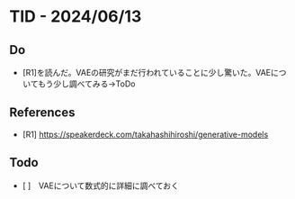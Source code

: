 # TID - 2024/06/13
<!--
## Learnings
- 
- 
-->


## Do
- [R1]を読んだ。VAEの研究がまだ行われていることに少し驚いた。VAEについてもう少し調べてみる→ToDo


<!--
## Reflections & Insights
- 
- 
-->

<!--
## Plans for Tomorrow
- 
- 
-->

## References
- [R1] https://speakerdeck.com/takahashihiroshi/generative-models

## Todo
- [ ]　VAEについて数式的に詳細に調べておく
